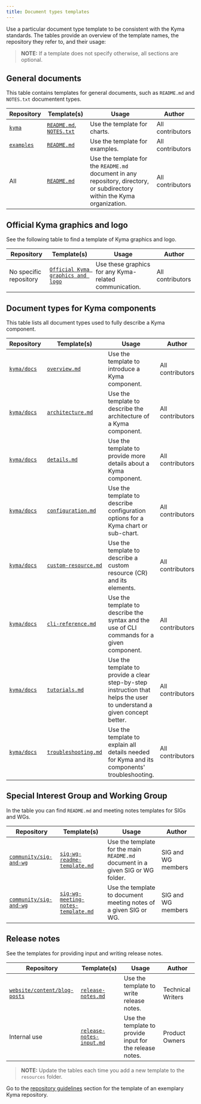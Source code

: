 ```yaml
---
title: Document types templates
---
```


Use a particular document type template to be consistent with the Kyma standards. The tables provide an overview of the template names, the repository they refer to, and their usage:

>**NOTE:** If a template does not specify otherwise, all sections are optional.

## General documents

This table contains templates for general documents, such as `README.md` and `NOTES.txt` documentent types.

| Repository | Template(s) | Usage | Author |
|---|---|---|---|
| [`kyma`](https://github.com/kyma-project/kyma)| [`README.md`](https://github.com/kyma-project/community/blob/master/guidelines/templates/resources/chart_README.md), [`NOTES.txt`](https://github.com/kyma-project/community/blob/master/guidelines/templates/resources/NOTES.txt) | Use the template for charts. | All contributors |
| [`examples`](https://github.com/kyma-project/examples) | [`README.md`](https://github.com/kyma-project/community/blob/master/guidelines/templates/resources/example_README.md) | Use the template for examples. | All contributors |
| All | [`README.md`](https://github.com/kyma-project/community/blob/master/guidelines/repository-guidelines/repository-template/README.md) | Use the template for the `README.md` document in any repository, directory, or subdirectory within the Kyma organization. | All contributors |

## Official Kyma graphics and logo

See the following table to find a template of Kyma graphics and logo.

| Repository | Template(s) | Usage | Author |
|---|---|---|---|
| No specific repository | [`Official Kyma graphics and logo`](https://github.com/kyma-project/community/blob/master/guidelines/templates/resources/assets) | Use these graphics for any Kyma-related communication. | All contributors |

## Document types for Kyma components

This table lists all document types used to fully describe a Kyma component.

| Repository | Template(s) | Usage | Author |
|---|---|---|---|
| [`kyma/docs`](https://github.com/kyma-project/kyma/tree/master/docs) | [`overview.md`](https://github.com/kyma-project/community/blob/master/guidelines/templates/resources/overview.md) | Use the template to introduce a Kyma component. | All contributors |
| [`kyma/docs`](https://github.com/kyma-project/kyma/tree/master/docs) | [`architecture.md`](https://github.com/kyma-project/community/blob/master/guidelines/templates/resources/architecture.md) | Use the template to describe the architecture of a Kyma component. | All contributors |
| [`kyma/docs`](https://github.com/kyma-project/kyma/tree/master/docs) | [`details.md`](https://github.com/kyma-project/community/blob/master/guidelines/templates/resources/details.md) | Use the template to provide more details about a Kyma component. | All contributors |
| [`kyma/docs`](https://github.com/kyma-project/kyma/tree/master/docs) | [`configuration.md`](https://github.com/kyma-project/community/blob/master/guidelines/templates/resources/configuration.md) | Use the template to describe configuration options for a Kyma chart or sub-chart. | All contributors |
| [`kyma/docs`](https://github.com/kyma-project/kyma/tree/master/docs) | [`custom-resource.md`](https://github.com/kyma-project/community/blob/master/guidelines/templates/resources/custom-resource.md) | Use the template to describe a custom resource (CR) and its elements. | All contributors |
| [`kyma/docs`](https://github.com/kyma-project/kyma/tree/master/docs) | [`cli-reference.md`](https://github.com/kyma-project/community/blob/master/guidelines/templates/resources/cli-reference.md) | Use the template to describe the syntax and the use of CLI commands for a given component. | All contributors |
| [`kyma/docs`](https://github.com/kyma-project/kyma/tree/master/docs) | [`tutorials.md`](https://github.com/kyma-project/community/blob/master/guidelines/templates/resources/tutorials.md) | Use the template to provide a clear step-by-step instruction that helps the user to understand a given concept better. | All contributors |
| [`kyma/docs`](https://github.com/kyma-project/kyma/tree/master/docs) | [`troubleshooting.md`](https://github.com/kyma-project/community/blob/master/guidelines/templates/resources/troubleshooting.md) | Use the template to explain all details needed for Kyma and its components' troubleshooting. | All contributors |

## Special Interest Group and Working Group

In the table you can find `README.md` and meeting notes templates for SIGs and WGs.

| Repository | Template(s) | Usage | Author |
|---|---|---|---|
| [`community/sig-and-wg`](https://github.com/kyma-project/community/tree/master/sig-and-wg) | [`sig-wg-readme-template.md`](https://github.com/kyma-project/community/blob/master/guidelines/templates/resources/sig-wg-readme-template.md) | Use the template for the main `README.md` document in a given SIG or WG folder. | SIG and WG members |
| [`community/sig-and-wg`](https://github.com/kyma-project/community/tree/master/sig-and-wg) | [`sig-wg-meeting-notes-template.md`](https://github.com/kyma-project/community/blob/master/guidelines/templates/resources/sig-wg-meeting-notes-template.md) | Use the template to document meeting notes of a given SIG or WG. | SIG and WG members |

## Release notes

See the templates for providing input and writing release notes.

| Repository | Template(s) | Usage | Author |
|---|---|---|---|
| [`website/content/blog-posts`](https://github.com/kyma-project/website/tree/master/content/blog-posts) | [`release-notes.md`](https://github.com/kyma-project/community/blob/master/guidelines/templates/resources/release-notes.md) | Use the template to write release notes. | Technical Writers |
| Internal use | [`release-notes-input.md`](https://github.com/kyma-project/community/blob/master/guidelines/templates/resources/release-notes-input.md) | Use the template to provide input for the release notes. | Product Owners |


>**NOTE:** Update the tables each time you add a new template to the `resources` folder.

Go to the [repository guidelines](https://github.com/kyma-project/community/blob/master/guidelines/repository-guidelines/repository-template) section for the template of an exemplary Kyma repository.
